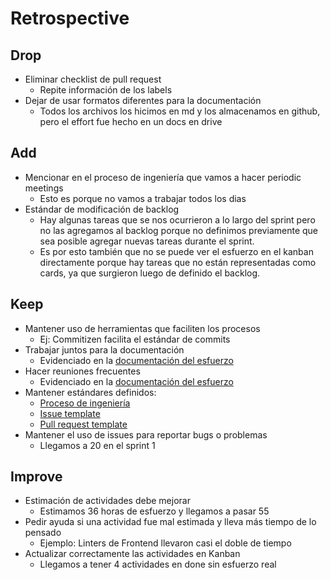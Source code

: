 # Retrospective

## Drop
- Eliminar checklist de pull request 
    - Repite información de los labels
- Dejar de usar formatos diferentes para la documentación 
    - Todos los archivos los hicimos en md y los almacenamos en github, pero el effort fue hecho en un docs en drive

## Add
- Mencionar en el proceso de ingeniería que vamos a hacer periodic meetings
    - Esto es porque no vamos a trabajar todos los dias
- Estándar de modificación de backlog
    - Hay algunas tareas que se nos ocurrieron a lo largo del sprint pero no las agregamos al backlog porque no definimos previamente que sea posible agregar nuevas tareas durante el sprint. 
    - Es por esto también que no se puede ver el esfuerzo en el kanban directamente porque hay tareas que no están representadas como cards, ya que surgieron luego de definido el backlog.

## Keep
- Mantener uso de herramientas que faciliten los procesos 
    - Ej: Commitizen facilita el estándar de commits
- Trabajar juntos para la documentación
    -  Evidenciado en la [documentación del esfuerzo]()
- Hacer reuniones frecuentes
    - Evidenciado en la [documentación del esfuerzo]()
- Mantener estándares definidos:
    -  [Proceso de ingeniería]()
    -  [Issue template]()
    -  [Pull request template]()
- Mantener el uso de issues para reportar bugs o problemas 
    - Llegamos a 20 en el sprint 1

## Improve
- Estimación de actividades debe mejorar 
    - Estimamos 36 horas de esfuerzo y llegamos a pasar 55
- Pedir ayuda si una actividad fue mal estimada y lleva más tiempo de lo pensado 
    - Ejemplo: Linters de Frontend llevaron casi el doble de tiempo
- Actualizar correctamente las actividades en Kanban
    - Llegamos a tener 4 actividades en done sin esfuerzo real